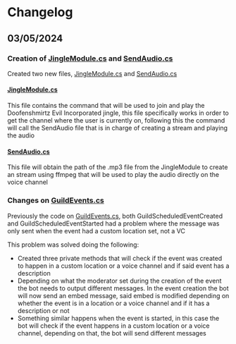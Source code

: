# Changelog

## 03/05/2024

### Creation of [JingleModule.cs](/src/modules/JingleModule.cs) and [SendAudio.cs](/src/audio/SendAudio.cs)

Created two new files, [JingleModule.cs](/src/modules/JingleModule.cs) and [SendAudio.cs](/src/audio/SendAudio.cs)

#### [JingleModule.cs](/src/modules/JingleModule.cs)

This file contains the command that will be used to join and play the Doofenshmirtz Evil Incorporated jingle, this file specifically works in order to get the channel where the user is currently on, following this the command will call the SendAudio file that is in charge of creating a stream and playing the audio

#### [SendAudio.cs](/src/audio/SendAudio.cs)

This file will obtain the path of the .mp3 file from the JingleModule to create an stream using ffmpeg that will be used to play the audio directly on the voice channel

### Changes on [GuildEvents.cs](/src/events/GuildEvents.cs)

Previously the code on [GuildEvents.cs](/src/events/GuildEvents.cs), both GuildScheduledEventCreated and GuildScheduledEventStarted had a problem where the message was only sent when the event had a custom location set, not a VC

This problem was solved doing the following:

- Created three private methods that will check if the event was created to happen in a custom location or a voice channel and if said event has a description
- Depending on what the moderator set during the creation of the event the bot needs to output different messages. In the event creation the bot will now send an embed message, said embed is modified depending on whether the event is in a location or a voice channel and if it has a description or not
- Something similar happens when the event is started, in this case the bot will check if the event happens in a custom location or a voice channel, depending on that, the bot will send different messages
